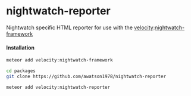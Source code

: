 nightwatch-reporter
======================

Nightwatch specific HTML reporter for use with the [velocity](http://velocity.meteor.com):[nightwatch-framework](https://github.com/meteor-velocity/nightwatch-framework)

#### Installation

````sh
meteor add velocity:nightwatch-framework

cd packages
git clone https://github.com/awatson1978/nightwatch-reporter

meteor add velocity:nightwatch-reporter
````
